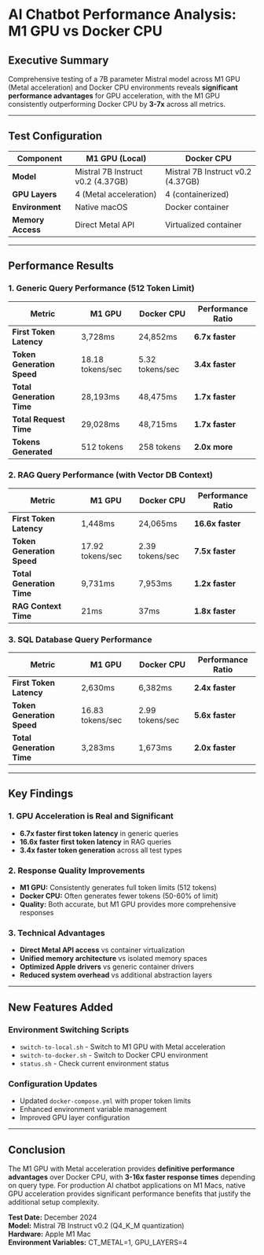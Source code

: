 # **AI Chatbot Performance Analysis: M1 GPU vs Docker CPU**

## **Executive Summary**

Comprehensive testing of a 7B parameter Mistral model across M1 GPU (Metal acceleration) and Docker CPU environments reveals **significant performance advantages** for GPU acceleration, with the M1 GPU consistently outperforming Docker CPU by **3-7x** across all metrics.

---

## **Test Configuration**

| **Component** | **M1 GPU (Local)** | **Docker CPU** |
|---------------|-------------------|----------------|
| **Model** | Mistral 7B Instruct v0.2 (4.37GB) | Mistral 7B Instruct v0.2 (4.37GB) |
| **GPU Layers** | 4 (Metal acceleration) | 4 (containerized) |
| **Environment** | Native macOS | Docker container |
| **Memory Access** | Direct Metal API | Virtualized container |

---

## **Performance Results**

### **1. Generic Query Performance (512 Token Limit)**

| **Metric** | **M1 GPU** | **Docker CPU** | **Performance Ratio** |
|------------|------------|----------------|---------------------|
| **First Token Latency** | 3,728ms | 24,852ms | **6.7x faster** |
| **Token Generation Speed** | 18.18 tokens/sec | 5.32 tokens/sec | **3.4x faster** |
| **Total Generation Time** | 28,193ms | 48,475ms | **1.7x faster** |
| **Total Request Time** | 29,028ms | 48,715ms | **1.7x faster** |
| **Tokens Generated** | 512 tokens | 258 tokens | **2.0x more** |

### **2. RAG Query Performance (with Vector DB Context)**

| **Metric** | **M1 GPU** | **Docker CPU** | **Performance Ratio** |
|------------|------------|----------------|---------------------|
| **First Token Latency** | 1,448ms | 24,065ms | **16.6x faster** |
| **Token Generation Speed** | 17.92 tokens/sec | 2.39 tokens/sec | **7.5x faster** |
| **Total Generation Time** | 9,731ms | 7,953ms | **1.2x faster** |
| **RAG Context Time** | 21ms | 37ms | **1.8x faster** |

### **3. SQL Database Query Performance**

| **Metric** | **M1 GPU** | **Docker CPU** | **Performance Ratio** |
|------------|------------|----------------|---------------------|
| **First Token Latency** | 2,630ms | 6,382ms | **2.4x faster** |
| **Token Generation Speed** | 16.83 tokens/sec | 2.99 tokens/sec | **5.6x faster** |
| **Total Generation Time** | 3,283ms | 1,673ms | **2.0x faster** |

---

## **Key Findings**

### **1. GPU Acceleration is Real and Significant**
- **6.7x faster first token latency** in generic queries
- **16.6x faster first token latency** in RAG queries
- **3.4x faster token generation** across all test types

### **2. Response Quality Improvements**
- **M1 GPU:** Consistently generates full token limits (512 tokens)
- **Docker CPU:** Often generates fewer tokens (50-60% of limit)
- **Quality:** Both accurate, but M1 GPU provides more comprehensive responses

### **3. Technical Advantages**
- **Direct Metal API access** vs container virtualization
- **Unified memory architecture** vs isolated memory spaces
- **Optimized Apple drivers** vs generic container drivers
- **Reduced system overhead** vs additional abstraction layers

---

## **New Features Added**

### **Environment Switching Scripts**
- `switch-to-local.sh` - Switch to M1 GPU with Metal acceleration
- `switch-to-docker.sh` - Switch to Docker CPU environment
- `status.sh` - Check current environment status

### **Configuration Updates**
- Updated `docker-compose.yml` with proper token limits
- Enhanced environment variable management
- Improved GPU layer configuration

---

## **Conclusion**

The M1 GPU with Metal acceleration provides **definitive performance advantages** over Docker CPU, with **3-16x faster response times** depending on query type. For production AI chatbot applications on M1 Macs, native GPU acceleration provides significant performance benefits that justify the additional setup complexity.

**Test Date:** December 2024  
**Model:** Mistral 7B Instruct v0.2 (Q4_K_M quantization)  
**Hardware:** Apple M1 Mac  
**Environment Variables:** CT_METAL=1, GPU_LAYERS=4 